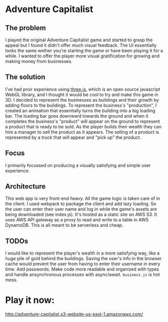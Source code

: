 # Adventure Capitalist

## The problem

I played the original Adventure Capitalist game and started to grasp the appeal but I found it didn't offer much visual feedback. The UI essentially looks the same wether you're starting the game or have been playing it for a while. I wanted to offer the player more visual gratification for growing and making money from businesses.

## The solution

I've had proir experience using [three.js](https://threejs.org/docs/), which is an open source javascript WebGL library, and I thought it would be cool to try and make this game in 3D. I decided to represent the businesses as buildings and their growth by adding floors to the buildings.
To represent the business's "production", I created an animation that essentially turns the building into a big loading bar. The loading bar goes downward towards the ground and when it completes the business's "product" will appear on the ground to represent a product that is ready to be sold. As the player builds their wealth they can hire a manager to sell the product as it appears. The selling of a product is represented by a truck that will appear and "pick up" the product.

## Focus

I primarily focussed on producing a visually satisfying and simple user experience.

## Architecture

This web app is very front-end heavy. All the game logic is taken care of in the client. I used webpack to package the client and add lazy loading. So the user can enter their user name and log in while the game's assets are being downloaded (see index.js).
It's hosted as a static site on AWS S3. It uses AWS API gateway as a proxy to read and write to a table in AWS DynamoDB. This is all meant to be serverless and cheap.

 ## TODOs

 I would like to represent the player's wealth in a more satisfying way, like a huge pile of gold behind the buildings.
 Saving the user's info in the browser cache would prevent the user from having to enter their username in every time.
 Add passwords.
 Make code more readable and organized with types and handle ansynchronous processes with async/await. `business.js` is hot mess.


# Play it now: 
http://adventure-capitalist.s3-website-us-east-1.amazonaws.com/